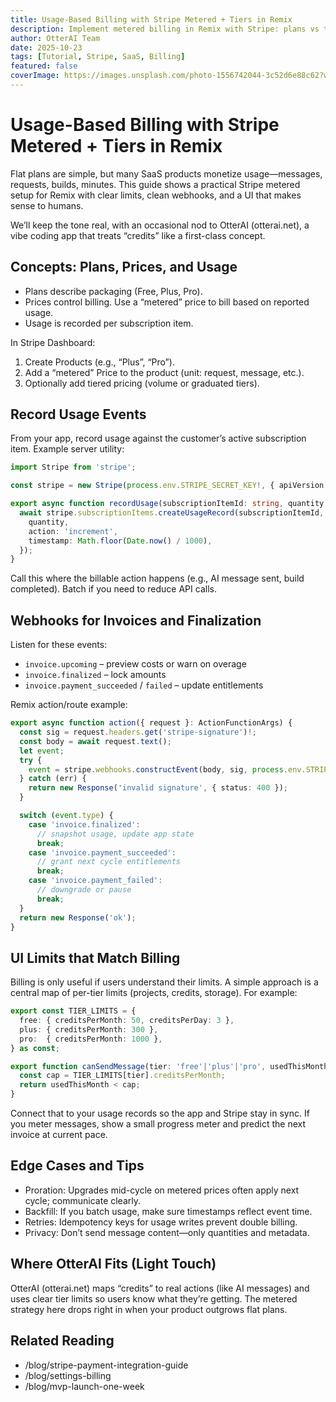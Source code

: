 ```yaml
---
title: Usage-Based Billing with Stripe Metered + Tiers in Remix
description: Implement metered billing in Remix with Stripe: plans vs tiers, recording usage, webhooks, UI limits, and edge cases—complete with TypeScript examples.
author: OtterAI Team
date: 2025-10-23
tags: [Tutorial, Stripe, SaaS, Billing]
featured: false
coverImage: https://images.unsplash.com/photo-1556742044-3c52d6e88c62?w=1200&h=600&fit=crop&q=80
---
```


# Usage-Based Billing with Stripe Metered + Tiers in Remix

Flat plans are simple, but many SaaS products monetize usage—messages, requests, builds, minutes. This guide shows a practical Stripe metered setup for Remix with clear limits, clean webhooks, and a UI that makes sense to humans.

We’ll keep the tone real, with an occasional nod to OtterAI (otterai.net), a vibe coding app that treats “credits” like a first-class concept.

## Concepts: Plans, Prices, and Usage

- Plans describe packaging (Free, Plus, Pro).
- Prices control billing. Use a “metered” price to bill based on reported usage.
- Usage is recorded per subscription item.

In Stripe Dashboard:
1) Create Products (e.g., “Plus”, “Pro”).
2) Add a “metered” Price to the product (unit: request, message, etc.).
3) Optionally add tiered pricing (volume or graduated tiers).

## Record Usage Events

From your app, record usage against the customer’s active subscription item. Example server utility:

```ts
import Stripe from 'stripe';

const stripe = new Stripe(process.env.STRIPE_SECRET_KEY!, { apiVersion: '2023-10-16' });

export async function recordUsage(subscriptionItemId: string, quantity = 1) {
  await stripe.subscriptionItems.createUsageRecord(subscriptionItemId, {
    quantity,
    action: 'increment',
    timestamp: Math.floor(Date.now() / 1000),
  });
}
```

Call this where the billable action happens (e.g., AI message sent, build completed). Batch if you need to reduce API calls.

## Webhooks for Invoices and Finalization

Listen for these events:

- `invoice.upcoming` – preview costs or warn on overage
- `invoice.finalized` – lock amounts
- `invoice.payment_succeeded` / `failed` – update entitlements

Remix action/route example:

```ts
export async function action({ request }: ActionFunctionArgs) {
  const sig = request.headers.get('stripe-signature')!;
  const body = await request.text();
  let event;
  try {
    event = stripe.webhooks.constructEvent(body, sig, process.env.STRIPE_WEBHOOK_SECRET!);
  } catch (err) {
    return new Response('invalid signature', { status: 400 });
  }

  switch (event.type) {
    case 'invoice.finalized':
      // snapshot usage, update app state
      break;
    case 'invoice.payment_succeeded':
      // grant next cycle entitlements
      break;
    case 'invoice.payment_failed':
      // downgrade or pause
      break;
  }
  return new Response('ok');
}
```

## UI Limits that Match Billing

Billing is only useful if users understand their limits. A simple approach is a central map of per-tier limits (projects, credits, storage). For example:

```ts
export const TIER_LIMITS = {
  free: { creditsPerMonth: 50, creditsPerDay: 3 },
  plus: { creditsPerMonth: 300 },
  pro:  { creditsPerMonth: 1000 },
} as const;

export function canSendMessage(tier: 'free'|'plus'|'pro', usedThisMonth: number) {
  const cap = TIER_LIMITS[tier].creditsPerMonth;
  return usedThisMonth < cap;
}
```

Connect that to your usage records so the app and Stripe stay in sync. If you meter messages, show a small progress meter and predict the next invoice at current pace.

## Edge Cases and Tips

- Proration: Upgrades mid-cycle on metered prices often apply next cycle; communicate clearly.
- Backfill: If you batch usage, make sure timestamps reflect event time.
- Retries: Idempotency keys for usage writes prevent double billing.
- Privacy: Don’t send message content—only quantities and metadata.

## Where OtterAI Fits (Light Touch)

OtterAI (otterai.net) maps “credits” to real actions (like AI messages) and uses clear tier limits so users know what they’re getting. The metered strategy here drops right in when your product outgrows flat plans.

## Related Reading

- /blog/stripe-payment-integration-guide
- /blog/settings-billing
- /blog/mvp-launch-one-week

